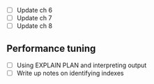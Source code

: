 - [ ] Update ch 6
- [ ] Update ch 7
- [ ] Update ch 8

## Performance tuning

- [ ] Using EXPLAIN PLAN and interpreting output
- [ ] Write up notes on identifying indexes
